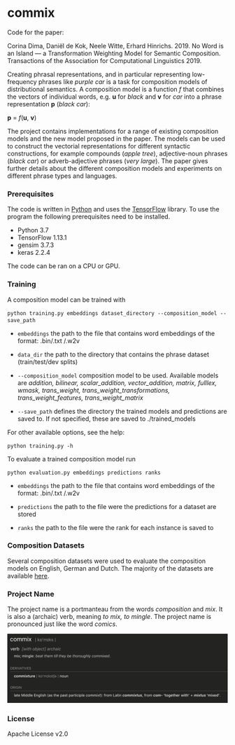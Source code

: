 # commix

Code for the paper:

Corina Dima, Daniël de Kok, Neele Witte, Erhard Hinrichs. 2019. No Word is an Island — a Transformation Weighting Model for Semantic Composition. Transactions of the Association for Computational Linguistics 2019.

Creating phrasal representations, and in particular representing 
low-frequency phrases like *purple car* is a task for
composition models of distributional semantics. A composition model is
a function *f* that combines the vectors of individual words, e.g. **u** for
*black* and **v** for *car* into a phrase representation **p** (*black car*):

**p** = *f*(**u**, **v**)

The project contains implementations for a range of existing composition models and the new model proposed in the paper. 
The models can be used to construct the vectorial representations for different syntactic constructions, for example compounds (*apple tree*), adjective-noun phrases (*black car*) or adverb-adjective phrases (*very large*).
The paper gives further details about the different composition models and experiments on different phrase types and languages.

### Prerequisites

The code is written in [Python](https://www.python.org) and uses the  [TensorFlow](https://www.tensorflow.org) library. To use the program the following prerequisites need to be installed.
- Python 3.7
- TensorFlow 1.13.1
- gensim 3.7.3
- keras 2.2.4

The code can be ran on a CPU or GPU.

### Training

A composition model can be trained with
```
python training.py embeddings dataset_directory --composition_model --save_path
```
- `embeddings` the path to the file that contains word embeddings of the format: .bin/.txt /.w2v

- `data_dir` the path to the directory that contains the phrase dataset (train/test/dev splits)

- `--composition_model` composition model to be used. Available models are *addition, bilinear, scalar_addition, vector_addition, matrix, fulllex, wmask, trans_weight, trans_weight_transformations, trans_weight_features, trans_weight_matrix*

- `--save_path` defines the directory the trained models and predictions are saved to. If not specified, these are saved to ./trained_models

For other available options, see the help:
```
python training.py -h
```
To evaluate a trained composition model run
```
python evaluation.py embeddings predictions ranks
```
- `embeddings` the path to the file that contains word embeddings of the format: .bin/.txt /.w2v

- `predictions` the path to the file were the predictions for a dataset are stored

- `ranks` the path to the file were the rank for each instance is saved to

### Composition Datasets

Several composition datasets were used to evaluate the composition models on English, German and Dutch. The majority of the datasets are available [here](http://hdl.handle.net/11022/0000-0007-D3BF-4).

### Project Name

The project name is a portmanteau from the words *composition* and *mix*. It is also a (archaic) verb, meaning *to mix, to mingle*. The project name is pronounced just like the word *comics*.

<img src="img/commix.png" width="600">

### License
Apache License v2.0
